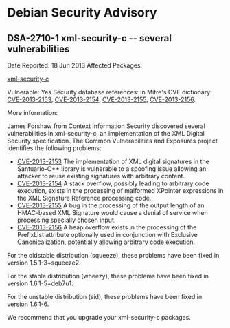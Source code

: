 
Debian Security Advisory
========================


DSA-2710-1 xml-security-c -- several vulnerabilities
----------------------------------------------------



Date Reported:
18 Jun 2013
Affected Packages:

[xml-security-c](https://packages.debian.org/src:xml-security-c)

Vulnerable:
Yes
Security database references:
In Mitre's CVE dictionary: [CVE-2013-2153](https://security-tracker.debian.org/tracker/CVE-2013-2153), [CVE-2013-2154](https://security-tracker.debian.org/tracker/CVE-2013-2154), [CVE-2013-2155](https://security-tracker.debian.org/tracker/CVE-2013-2155), [CVE-2013-2156](https://security-tracker.debian.org/tracker/CVE-2013-2156).  

More information:

James Forshaw from Context Information Security discovered several
vulnerabilities in xml-security-c, an implementation of the XML Digital
Security specification. The Common Vulnerabilities and Exposures project
identifies the following problems:


* [CVE-2013-2153](https://security-tracker.debian.org/tracker/CVE-2013-2153)
The implementation of XML digital signatures in the Santuario-C++
 library is vulnerable to a spoofing issue allowing an attacker to
 reuse existing signatures with arbitrary content.
* [CVE-2013-2154](https://security-tracker.debian.org/tracker/CVE-2013-2154)
A stack overflow, possibly leading to arbitrary code execution,
 exists in the processing of malformed XPointer expressions in the
 XML Signature Reference processing code.
* [CVE-2013-2155](https://security-tracker.debian.org/tracker/CVE-2013-2155)
A bug in the processing of the output length of an HMAC-based XML
 Signature would cause a denial of service when processing specially
 chosen input.
* [CVE-2013-2156](https://security-tracker.debian.org/tracker/CVE-2013-2156)
A heap overflow exists in the processing of the PrefixList attribute
 optionally used in conjunction with Exclusive Canonicalization,
 potentially allowing arbitrary code execution.


For the oldstable distribution (squeeze), these problems have been fixed in
version 1.5.1-3+squeeze2.


For the stable distribution (wheezy), these problems have been fixed in
version 1.6.1-5+deb7u1.


For the unstable distribution (sid), these problems have been fixed in
version 1.6.1-6.


We recommend that you upgrade your xml-security-c packages.





